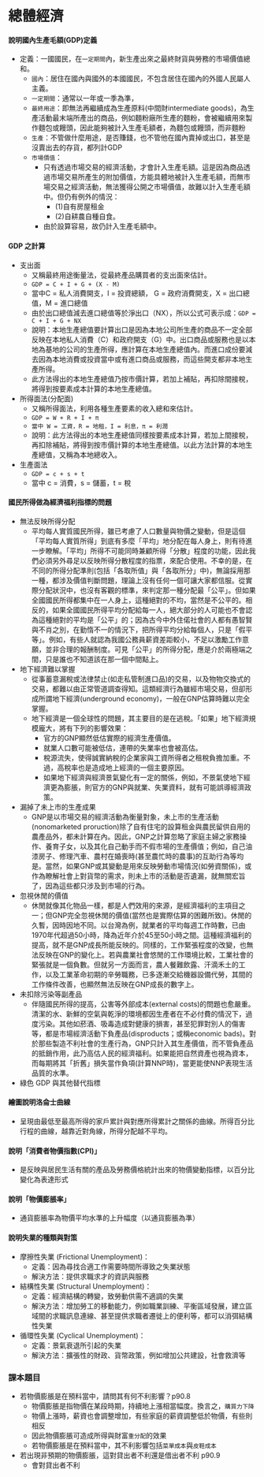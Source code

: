 # 總體經濟

#### 說明國內生產毛額(GDP)定義
* 定義：一國國民，在`一定期間`內，新生產出來之最終財貨與勞務的市場價值總和。
    * `國內`：居住在國內與國外的本國國民，不包含居住在國內的外國人民屬人主義。
    * `一定期間`：通常以一年或一季為準，
    * `最終用途`：即無法再繼續成為生產原料(中間財intermediate goods)，為生產活動最末端所產出的商品，例如麵粉廠所生產的麵粉，會被繼續用來製作麵包或饅頭，因此能夠被計入生產毛額者，為麵包或饅頭，而非麵粉
    * `生產`：不管做什麼用途，是否賺錢，也不管他在國內賣掉或出口，甚至是沒賣出去的存貨，都列計GDP
    * `市場價值`：
        * 只有透過市場交易的經濟活動，才會計入生產毛額。這是因為商品透過市場交易所產生的附加價值，方能具體地被計入生產毛額，而無市場交易之經濟活動，無法獲得公開之市場價值，故難以計入生產毛額中。但仍有例外的情況：
            * (1)自有房屋租金
            * (2)自耕農自種自食。
        * 由於設算容易，故仍計入生產毛額中。

#### GDP 之計算
* 支出面
    * 又稱最終用途衡量法，從最終產品購買者的支出面來估計。
    * `GDP = C + I + G + (X - M)`
    * 當中C = 私人消費開支，I = 投資總額， G = 政府消費開支，X = 出口總值，M = 進口總值
    * 由於出口總值減去進口總值等於淨出口（NX），所以公式可表示成：`GDP = C + I + G + NX`
    * 說明：本地生產總值要計算出口是因為本地公司所生產的商品不一定全部反映在本地私人消費（C）和政府開支（G）中。出口商品或服務也是以本地為基地的公司的生產所得，應計算在本地生產總值內。而進口成份要減去因為本地消費或投資當中或有進口商品或服務，而這些開支都非本地生產所得。
    * 此方法得出的本地生產總值乃按市價計算，若加上補貼，再扣除間接稅，將得到按要素成本計算的本地生產總值。
* 所得面法(分配面)
    * 又稱所得面法，利用各種生產要素的收入總和來估計。
    * `GDP = W + R + I + π`
    * `當中 W = 工資，R = 地租，I = 利息，π = 利潤`
    * 說明：此方法得出的本地生產總值同樣按要素成本計算，若加上間接稅，再扣除補貼，將得到按市價計算的本地生產總值。以此方法計算的本地生產總值，又稱為本地總收入。
* 生產面法
    * `GDP = c + s + t`
    * 當中 c = 消費，s = 儲蓄，t = 稅

#### 國民所得做為經濟福利指標的問題
* 無法反映所得分配
    * 平均每人實質國民所得，雖已考慮了人口數量與物價之變動，但是這個「平均每人實質所得」到底有多麼「平均」地分配在每人身上，則有待進一步瞭解。「平均」所得不可能同時兼顧所得「分散」程度的功能，因此我們必須另外尋足以反映所得分散程度的指票，來配合使用。不幸的是，在不同的所得分配準則(包括「各取所值」與「各取所分」中)，無論採用那一種，都涉及價值判斷問題，理論上沒有任何一個可讓大家都信服。從實際分配狀況中，也沒有客觀的標準，來判定那一種分配最「公平」。但如果全國國民所得都集中在一人身上，這種絕對的不均，當然是不公平的。相反的，如果全國國民所得平均分配給每一人，絕大部分的人可能也不會認為這種絕對的平均是「公平」的；因為古今中外住偌社會的人都有愚智賢與不肖之別，在勤惰不一的情況下，把所得平均分給每個人，只是「假平等」。例如，有些人就認為我國公務員薪資差距較小，不足以激勵工作意願，並非合理的報酬制度。可見「公平」的所得分配，應是介於兩極端之間，只是誰也不知道該在那一個中間點上。
* 地下經濟難以掌握
    * 從事蓄意漏稅或法律禁止(如走私管制進口品)的交易，以及物物交換式的交易，都難以由正常管道調查得知。這類經濟行為雖經市場交易，但卻形成所謂地下經濟(underground economy)，一般在GNP估算時難以完全掌握。
    * 地下經濟是一個全球性的問題，其主要目的是在逃稅。「如果」地下經濟規模龐大，將有下列的影響效果：
        * 官方的GNP顯然低估實際的經濟生產價值。
        * 就業人口數可能被低估，連帶的失業率也會被高估。
        * 稅源流失，使得誠實納稅的企業家與工資所得者之租稅負擔加重。不過，高稅率也是造成地上經濟的一個主要原因。
        * 如果地下經濟與經濟景氣變化有一定的關係，例如，不景氣使地下經濟更為膨脹，則官方的GNP與就業、失業資料，就有可能誤導經濟政策。
* 漏掉了未上市的生產成果
    * GNP是以市場交易的經濟活動為衡量對象，未上市的生產活動(nonomarketed proruction)除了自有住宅的設算租金與農民留供自用的農產品外，都未計算在內。因此，GNP之計算忽略了家庭主婦之家務操作、養育子女，以及其化自己動手而不假市場的生產價值；例如，自己油漆房子、修理汽車、農村在婚喪時(甚至農忙時的農事)的互助行為等均是。當然，如果GNP或其變動是用來反映勞動市場情況(如勞資關係)，或作為瞭解社會上對貨幣的需求，則未上市的活動是否遺漏，就無關宏旨了，因為這些都只涉及到市場的行為。
* 忽視休閒的價值
    * 休閒就像其化物品一樣，都是人們效用的來源，是經濟福利的主項目之一；但GNP完全忽視休閒的價值(當然也是實際估算的困難所致)。休閒的久暫，因時因地不同。以台灣為例，就業者的平均每週工作時數，已由1970年代超過50小時，降為近年介於45至50小時之間。這種經濟福利的提高，就不是GNP成長所能反映的。同樣的，工作緊張程度的改變，也無法反映在GNP的變化上。若與農業社會悠閒的工作環境比較，工業社會的緊張就是一個負數。但就另一方面而言，農人餐難飲露、汗滴禾土的工作，以及工業革命初期的辛勞職務，已多逐漸交給機器設備代勞，其間的工作條件改善，也顯然無法反映在GNP成長的數字上。
* 未扣除污染等副產品
    * 伴隨國民所得的提高，公害等外部成本(external costs)的問題也愈嚴重。清潔的水、新鮮的空氣與乾淨的環境都因生產者在不必付費的情況下，過度污染。其他如菸酒、吸毒造成對健康的損害，甚至犯罪對別人的傷害等，都是市場經濟活動下負產品(disproducts；或稱economic bads)。對於那些製造不利社會的生產行為，GNP只計入其生產價值，而不管負產品的抵銷作用，此乃高估人民的經濟福利。如果能把自然資產也視為資本，而每期將其「折舊」損失當作負項(計算NNP時)，當更能使NNP表現生活品質的水準。
* 綠色 GDP 與其他替代指標

#### 繪圖說明洛侖士曲線
* 呈現由最低至最高所得的家戶累計與對應所得累計之關係的曲線。所得百分比行程的曲線，越靠近對角線，所得分配越不平均。

#### 說明「消費者物價指數(CPI)」
* 是反映與居民生活有關的產品及勞務價格統計出來的物價變動指標，以百分比變化為表達形式

#### 說明「物價膨脹率」
* 通貨膨脹率為物價平均水準的上升幅度（以通貨膨脹為準）

#### 說明失業的種類與對策
* 摩擦性失業 (Frictional Unemployment)：
    * 定義：因為尋找合適工作需要時間所導致之失業狀態
    * 解決方法：提供求職求才的資訊與服務
* 結構性失業 (Structural Unemployment)：
    * 定義：經濟結構的轉變，致勞動供需不適調的失業
    * 解決方法：增加勞工的移動能力，例如職業訓練、平衡區域發展，建立區域間的求職訊息連線、甚至提供求職者遷徙上的便利等，都可以消弭結構性失業
* 循環性失業 (Cyclical Unemployment)：
    * 定義：景氣衰退所引起的失業
    * 解決方法：擴張性的財政、貨幣政策，例如增加公共建設，社會救濟等

### 課本題目
* 若物價膨脹是在預料當中，請問其有何不利影響？p90.8
    * 物價膨脹是指物價在某段時期，持續地上漲相當幅度。換言之，`購買力下降`
    * 物價上漲時，薪資也會調整增加，有些家庭的薪資調整低於物價，有些則相反
    * 因此物價膨脹可造成所得與財富`重分配`的效果
    * 若物價膨脹是在預料當中，其不利影響包括`菜單成本`與`皮鞋成本`
* 若出現非預期的物價膨脹，這對貸出者不利還是借出者不利 p90.9
    * 會對貸出者不利